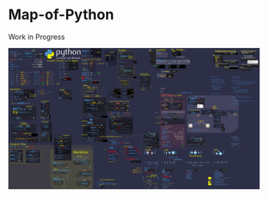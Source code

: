 # Map-of-Python
Work in Progress

![alt text](https://github.com/mechaniac/Map-of-Python/blob/main/sheets/Python_01.jpg?raw=true)
